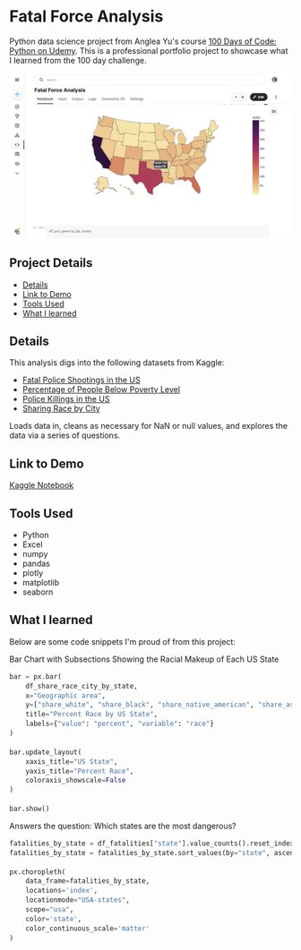 # Fatal Force Analysis

Python data science project from Anglea Yu's course [100 Days of Code: Python on Udemy](https://www.udemy.com/course/100-days-of-code/). This is a professional portfolio project to showcase what I learned from the 100 day challenge.

!["Fatal Force Analysis.jpg"](./Fatal%20Force%20Analysis.jpg)

## Project Details
- [Details](#details)
- [Link to Demo](#link-to-demo)
- [Tools Used](#tools-used)
- [What I learned](#what-i-learned)

## Details

This analysis digs into the following datasets from Kaggle:
- [Fatal Police Shootings in the US](https://www.kaggle.com/datasets/abhi8923shriv/fatalpoliceshootingsintheus)
- [Percentage of People Below Poverty Level](https://www.kaggle.com/datasets/musti12/percentage-people-below-poverty-level) 
- [Police Killings in the US](https://www.kaggle.com/datasets/azizozmen/police-killings-us) 
- [Sharing Race by City](https://www.kaggle.com/datasets/musti12/sharing-race-by-city) 

Loads data in, cleans as necessary for NaN or null values, and explores the data via a series of questions.

## Link to Demo

[Kaggle Notebook](https://www.kaggle.com/code/garrettbecker/fatal-force-analysis/notebook)

## Tools Used

- Python
- Excel
- numpy
- pandas
- plotly
- matplotlib
- seaborn

## What I learned

Below are some code snippets I'm proud of from this project:

Bar Chart with Subsections Showing the Racial Makeup of Each US State
```python
bar = px.bar(
    df_share_race_city_by_state,
    x="Geographic area",
    y=["share_white", "share_black", "share_native_american", "share_asian", "share_hispanic"],
    title="Percent Race by US State",
    labels={"value": "percent", "variable": "race"}
)

bar.update_layout(
    xaxis_title="US State",
    yaxis_title="Percent Race",
    coloraxis_showscale=False
)

bar.show()
```

Answers the question: Which states are the most dangerous?
```python
fatalities_by_state = df_fatalities["state"].value_counts().reset_index()
fatalities_by_state = fatalities_by_state.sort_values(by="state", ascending=False)

px.choropleth(
    data_frame=fatalities_by_state,
    locations='index',
    locationmode="USA-states", 
    scope="usa",
    color='state',
    color_continuous_scale='matter'
)
```
